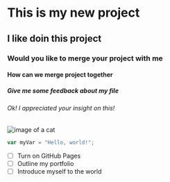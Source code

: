 # This is my new project
## I like doin this project
### Would you like to merge your project with me
#### How can we merge project together
##### Give me some feedback about my file
###### Ok! I appreciated your insight on this!

![image of a cat](https://github.com/youhan1234567/skills-communicate-using-markdown/assets/169346152/27096f70-d175-4713-87d6-ad19d9f09010)

``` javascript
var myVar = "Hello, world!";
```

- [ ] Turn on GitHub Pages
- [ ] Outline my portfolio
- [ ] Introduce myself to the world
